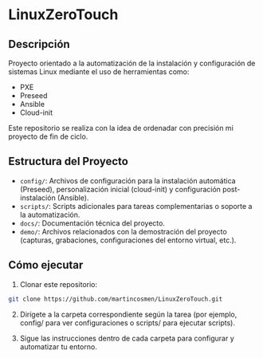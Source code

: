 # LinuxZeroTouch

## Descripción

Proyecto orientado a la automatización de la instalación y configuración de sistemas Linux mediante el uso de herramientas como:

- PXE
- Preseed
- Ansible
- Cloud-init

Este repositorio se realiza con la idea de ordenadar con precisión mi proyecto de fin de ciclo.

## Estructura del Proyecto

- `config/`: Archivos de configuración para la instalación automática (Preseed), personalización inicial (cloud-init) y configuración post-instalación (Ansible).
- `scripts/`: Scripts adicionales para tareas complementarias o soporte a la automatización.
- `docs/`: Documentación técnica del proyecto.
- `demo/`: Archivos relacionados con la demostración del proyecto (capturas, grabaciones, configuraciones del entorno virtual, etc.).

## Cómo ejecutar

1. Clonar este repositorio:

```bash
git clone https://github.com/martincosmen/LinuxZeroTouch.git
```
2. Dirígete a la carpeta correspondiente según la tarea (por ejemplo, config/ para ver configuraciones o scripts/ para ejecutar scripts).

3. Sigue las instrucciones dentro de cada carpeta para configurar y automatizar tu entorno.